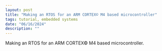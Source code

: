 ```yaml
---
layout: post
title: "Making an RTOS for an ARM CORTEX© M4 based microcontroller"
tags: tutorial, embedded systems
date: "06/16/2024"
description: ""
---
```

Making an RTOS for an ARM CORTEX© M4 based microcontroller.